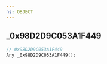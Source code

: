 ```yaml
---
ns: OBJECT
---
```

## _0x98D2D9C053A1F449

```c
// 0x98D2D9C053A1F449
Any _0x98D2D9C053A1F449();
```

